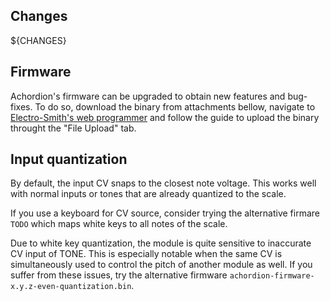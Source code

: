 ## Changes

${CHANGES}

## Firmware

Achordion's firmware can be upgraded to obtain new features and bug-fixes. To do so, download the binary from attachments bellow, navigate to [Electro-Smith's web programmer](https://flash.daisy.audio/) and follow the guide to upload the binary throught the "File Upload" tab.

## Input quantization

By default, the input CV snaps to the closest note voltage. This works well with normal inputs or tones that are already quantized to the scale.

If you use a keyboard for CV source, consider trying the alternative firmare `TODO` which maps white keys to all notes of the scale.

Due to white key quantization, the module is quite sensitive to inaccurate CV input of TONE. This is especially notable when the same CV is simultaneously used to control the pitch of another module as well. If you suffer from these issues, try the alternative firmware `achordion-firmware-x.y.z-even-quantization.bin`.

